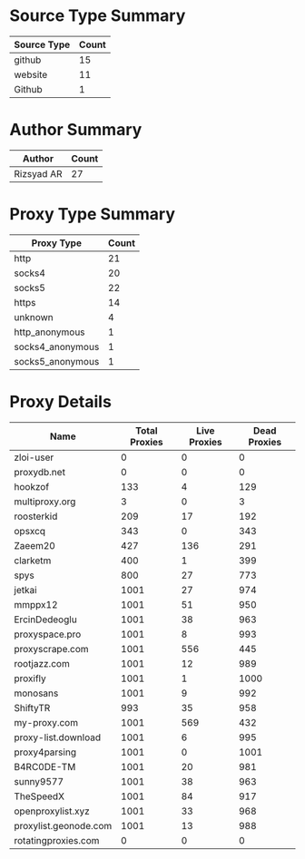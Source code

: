 # Source Type Summary

| Source Type | Count |
|-------------|-------|
| github | 15 |
| website | 11 |
| Github | 1 |


# Author Summary

| Author | Count |
|--------|-------|
| Rizsyad AR | 27 |


# Proxy Type Summary

| Proxy Type | Count |
|------------|-------|
| http | 21 |
| socks4 | 20 |
| socks5 | 22 |
| https | 14 |
| unknown | 4 |
| http_anonymous | 1 |
| socks4_anonymous | 1 |
| socks5_anonymous | 1 |


# Proxy Details

| Name | Total Proxies | Live Proxies | Dead Proxies |
|------|---------------|--------------|---------------|
| zloi-user | 0 | 0 | 0 |
| proxydb.net | 0 | 0 | 0 |
| hookzof | 133 | 4 | 129 |
| multiproxy.org | 3 | 0 | 3 |
| roosterkid | 209 | 17 | 192 |
| opsxcq | 343 | 0 | 343 |
| Zaeem20 | 427 | 136 | 291 |
| clarketm | 400 | 1 | 399 |
| spys | 800 | 27 | 773 |
| jetkai | 1001 | 27 | 974 |
| mmppx12 | 1001 | 51 | 950 |
| ErcinDedeoglu | 1001 | 38 | 963 |
| proxyspace.pro | 1001 | 8 | 993 |
| proxyscrape.com | 1001 | 556 | 445 |
| rootjazz.com | 1001 | 12 | 989 |
| proxifly | 1001 | 1 | 1000 |
| monosans | 1001 | 9 | 992 |
| ShiftyTR | 993 | 35 | 958 |
| my-proxy.com | 1001 | 569 | 432 |
| proxy-list.download | 1001 | 6 | 995 |
| proxy4parsing | 1001 | 0 | 1001 |
| B4RC0DE-TM | 1001 | 20 | 981 |
| sunny9577 | 1001 | 38 | 963 |
| TheSpeedX | 1001 | 84 | 917 |
| openproxylist.xyz | 1001 | 33 | 968 |
| proxylist.geonode.com | 1001 | 13 | 988 |
| rotatingproxies.com | 0 | 0 | 0 |

